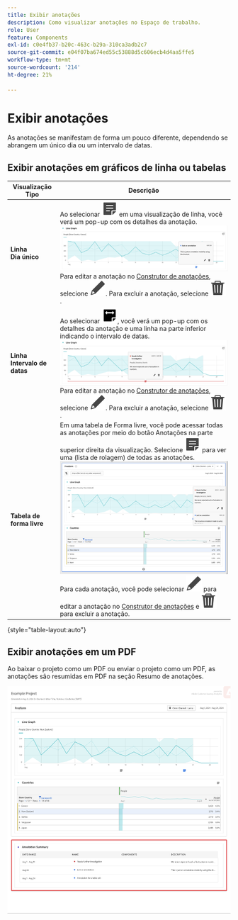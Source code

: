 ```yaml
---
title: Exibir anotações
description: Como visualizar anotações no Espaço de trabalho.
role: User
feature: Components
exl-id: c0e4fb37-b20c-463c-b29a-310ca3adb2c7
source-git-commit: e04f07ba674ed55c53888d5c606ecb4d4aa5ffe5
workflow-type: tm+mt
source-wordcount: '214'
ht-degree: 21%

---
```


# Exibir anotações

As anotações se manifestam de forma um pouco diferente, dependendo se abrangem um único dia ou um intervalo de datas.

## Exibir anotações em gráficos de linha ou tabelas

| Visualização<br/>Tipo | Descrição |
| --- | --- |
| **Linha &#x200B;**<br/>**Dia único** | Ao selecionar ![Anotar](/help/assets/icons/Annotate.svg) em uma visualização de linha, você verá um pop-up com os detalhes da anotação.<br/>![Anotação um dia](assets/annotation-single-day.png)<br/>Para editar a anotação no [Construtor de anotações](create-annotations.md#annotation-builder), selecione ![Editar](/help/assets/icons/Edit.svg). Para excluir a anotação, selecione ![Excluir](/help/assets/icons/Delete.svg). |
| **Linha &#x200B;**<br/>**Intervalo de datas** | Ao selecionar ![AnnotateRange](/help/assets/icons/AnnotateRange.svg), você verá um pop-up com os detalhes da anotação e uma linha na parte inferior indicando o intervalo de datas.<br/>![Intervalo de anotações](assets/annotation-range.png)Para editar a anotação no [Construtor de anotações](create-annotations.md#annotation-builder), selecione ![Editar](/help/assets/icons/Edit.svg). Para excluir a anotação, selecione ![Excluir](/help/assets/icons/Delete.svg). |
| **Tabela de forma livre** | Em uma tabela de Forma livre, você pode acessar todas as anotações por meio do botão Anotações na parte superior direita da visualização. Selecione ![Anotar](/help/assets/icons/Annotate.svg) para ver uma (lista de rolagem) de todas as anotações.<br/>![Tabela de anotações](assets/annotations-table.png)<br/>Para cada anotação, você pode selecionar ![Editar](/help/assets/icons/Edit.svg) para editar a anotação no [Construtor de anotações](create-annotations.md#annotation-builder) e ![Excluir](/help/assets/icons/Delete.svg) para excluir a anotação. |

{style="table-layout:auto"}

## Exibir anotações em um PDF

Ao baixar o projeto como um PDF ou enviar o projeto como um PDF, as anotações são resumidas em PDF na seção Resumo de anotações.

![Visualização destacada de um arquivo .pdf mostrando explicações sobre as anotações.](assets/annotations-pdf.png)
